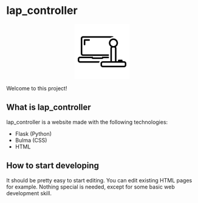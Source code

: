 # lap_controller
<p align="center">
  <img src="assets/icon/gitArtboard1.svg">
</p>
Welcome to this project!

## What is lap_controller

lap_controller is a website made with the following technologies:
- Flask (Python)
- Bulma (CSS)
- HTML

## How to start developing

It should be pretty easy to start editing.
You can edit existing HTML pages for example.
Nothing special is needed, except for some basic web development skill.
